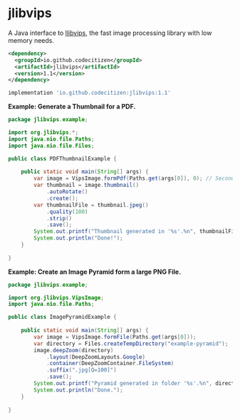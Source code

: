 # jlibvips

A Java interface to [llibvips](http://libvips.github.io/libvips/), the fast image processing library with low memory needs.

```xml
<dependency>
  <groupId>io.github.codecitizen</groupId>
  <artifactId>jlibvips</artifactId>
  <version>1.1</version>
</dependency>
```

```groovy
implementation 'io.github.codecitizen:jlibvips:1.1'
```

**Example: Generate a Thumbnail for a PDF.**

```java
package jlibvips.example;

import org.jlibvips.*;
import java.nio.file.Paths;
import java.nio.file.Files;

public class PDFThumbnailExample {
    
    public static void main(String[] args) {
        var image = VipsImage.formPdf(Paths.get(args[0]), 0); // Second Parameter is the Page Number
        var thumbnail = image.thumbnail()
            .autoRotate()
            .create();
        var thumbnailFile = thumbnail.jpeg()
            .quality(100)
            .strip()
            .save();
        System.out.printf("Thumbnail generated in '%s'.%n", thumbnailFile.toString());
        System.out.println("Done!");
    }
    
}
```

**Example: Create an Image Pyramid form a large PNG File.**


```java
package jlibvips.example;

import org.jlibvips.VipsImage;
import java.nio.file.Paths;

public class ImagePyramidExample {
    
    public static void main(String[] args) {
        var image = VipsImage.formFile(Paths.get(args[0]));
        var directory = Files.createTempDirectory("example-pyramid");
        image.deepZoom(directory)
            .layout(DeepZoomLayouts.Google)
            .container(DeepZoomContainer.FileSystem)
            .suffix(".jpg[Q=100]")
            .save();
        System.out.printf("Pyramid generated in folder '%s'.%n", directory.toString());
        System.out.println("Done.");
    }
    
}
```
